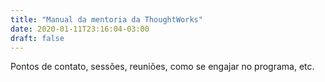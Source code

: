 ```yaml
---
title: "Manual da mentoria da ThoughtWorks"
date: 2020-01-11T23:16:04-03:00
draft: false
---
```


Pontos de contato, sessões, reuniões, como se engajar no programa, etc.

